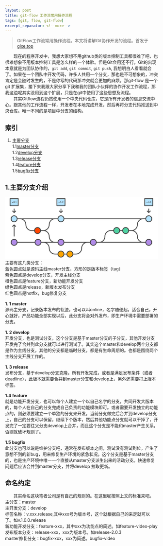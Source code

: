 ```yaml
---
layout: post
title: git-flow 工作流常用操作流程
tags: [git, flow, git-flow]
excerpt_separator: <!--more-->
---
```




>GitFlow工作流常用操作流程。本文将讲解Git协作开发的流程。首发于[glxe.top](//glxe.top/2018/06/21/Git-Flow.html)  

　　现在的程序开发中，我想大家想不用github类的版本控制工具都很难了吧，也很难想象不用版本控制工具是怎么样的一个体验。但是Git会用还不行，Git的出现本意就是为团队协作的，```git add```, ```git commit```, ```git push```, 我想明白人看看就会了。如果在一个团队中开发代码，许多人共用一个分支，那也是不可想象的，冲突肯定是会随时发生的，不是你写的代码那冲突就会更加的麻烦。那git-flow 是一个 git 扩展集，接下来我跟大家分享下我和我的团队小伙伴的协作开发工作流程，那我这边呢其实没用到这个扩展，只是在git中使用了这些思想及流程。<!--more-->  
　　其实Gitflow流程仍然使用一个中央代码仓库，它是所有开发者的信息交流中心。跟其他的工作流程一样，开发者在本地完成开发，然后再将分支代码推送到中央仓库。唯一不同的是项目中分支的结构。  

## 索引  
1. <a href="#master-branch">主要分支</a>  
1.1<a href="#master">master分支</a>  
1.2<a href="#develop">develop分支</a>  
1.3<a href="#develop-sb">release分支</a>      
1.4<a href="#feature">feature分支</a>   
1.5<a href="#bugfix">bugfix分支</a>    


<a name="master-branch"></a>
## 1.主要分支介绍  
![git-flow](/assets/images/git-flow.png)  
主要有这几类分支：  
蓝色圆点就是源码主线master分支，方形的是版本标签（tag）  
紫色圆点是develop分支，开发主线分支  
橙色圆点是feature分支，新功能开发分支  
绿色圆点是release，新版本发布分支  
红色圆点是hotfix，bug修复分支  
<a name="master"></a>  
**1. 1 master**  
源码主分支，记录版本发布的轨迹，也可以叫online，名字随便起，适合自己，开心就好，产品功能全部实现以后，此分支将会对外发布，即生产环境中需要部署的分支。  
<a name="develop"></a>  
**1. 2 develop**  
开发分支，也是测试分支，这个分支是基于master分支的子分支，其他开发分支开发完了合并到此分支就可以进行测试了。其实这个master和develop两个分支都是作为主线分支，其他的分支都是临时分支，都是有生命周期的。也都是围绕两个主线分支开展工作的。    
<a name="develop-sb"></a>  
**1. 3 release**  
发布分支，基于develop分支克隆，所有开发完成，或者是满足发布条件（或者deadline），此版本就需要合并到master分支和develop上，另外还需要打上版本标签。  
<a name="feature"></a>  
**1.4 feature**  
就是功能开发分支，也可以每个人建立一个以自己名字的分支，共同开发大版本的，每个人在自己的分支完成自己负责的功能模块即可。或者需要开发独立的功能点的，则必须要建立一个单独的分支来开发。当前分支做完后合并到develop分支上，自己的分支可以保留，继续下个版本，然后其他功能点分支就可以干掉了，开发完了一定要往父分支develop上合并，而且这个分支是不能和master产生关系，否则就破坏规则了。  
<a name="bugfix"></a>  
**1.5 bugfix**  
此分支也可以说是维护分支吧，通常在发布版本之间，测试没有测试到位，产生了意想不到的新bug，用来修复生产环境的紧急状况。这个分支是基于master分支的，也是生产环境中唯一一个直接从master分支派生出来的活动分支。快速修复问题后应该合并到master分支，并将develop
拉取更新。  
## 命名约定  
　　其实命名这块笔者公司是有自己的规则的。在这里呢按照上文的标准来吧。  
主分支：master  
主开发分支：develop  
标签名称：v.xxx.release,其中xxx号为版本号，这个就根据自己的来定就可以了。如v.1.0.0.release  
新功能开发分支：feature-xxx，其中xxx为功能点的简述。如feature-video-play  
发布版本分支：release-xxx，xxx为版本号。如release-2.0.3  
master修复分支：bugfix-xxx，xxx为简述。bugfix-video  